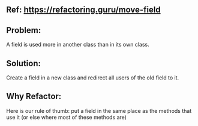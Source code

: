 
## Ref: https://refactoring.guru/move-field

## Problem:
A field is used more in another class than in its own class.

## Solution:
Create a field in a new class and redirect all users of the old field to it.

## Why Refactor:
Here is our rule of thumb: put a field in the same place as the methods that use it (or else where most of these methods are)